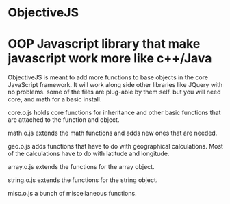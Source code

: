 ObjectiveJS
===========

OOP Javascript library that make javascript work more like c++/Java
====
ObjectiveJS is meant to add more functions to base objects in the core JavaScript framework. It will work along side other libraries like JQuery with no problems. some of the files are plug-able by them self. but you will need core, and math for a basic install.


core.o.js holds core functions for inheritance and other basic functions that are attached to the function and object.

math.o.js extends the math functions and adds new ones that are needed.

geo.o.js adds functions that have to do with geographical calculations. Most of the calculations have to do with latitude and longitude.

array.o.js extends the functions for the array object.

string.o.js extends the functions for the string object.

misc.o.js a bunch of miscellaneous functions.


